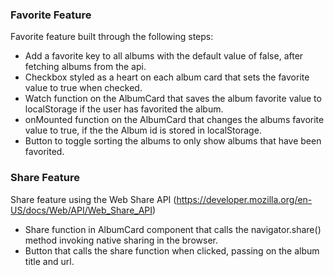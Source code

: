 ### Favorite Feature

Favorite feature built through the following steps:

- Add a favorite key to all albums with the default value of false, after fetching albums from the api.
- Checkbox styled as a heart on each album card that sets the favorite value to true when checked.
- Watch function on the AlbumCard that saves the album favorite value to localStorage if the user has favorited the album.
- onMounted function on the AlbumCard that changes the albums favorite value to true, if the the Album id is stored in localStorage.
- Button to toggle sorting the albums to only show albums that have been favorited.


### Share Feature

Share feature using the Web Share API (https://developer.mozilla.org/en-US/docs/Web/API/Web_Share_API)

- Share function in AlbumCard component that calls the navigator.share() method invoking native sharing in the browser. 
- Button that calls the share function when clicked, passing on the album title and url.
